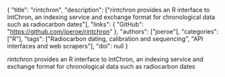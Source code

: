 {
  "title": "rintchron",
  "description": ["rintchron provides an R interface to IntChron, an indexing service and exchange format for chronological data such as radiocarbon dates"],
  "links": {
    "GitHub": "https://github.com/joeroe/rintchron"
  },
  "authors": ["joeroe"],
  "categories": ["R"],
  "tags": ["Radiocarbon dating, calibration and sequencing", "API interfaces and web scrapers"],
  "doi": null
}

<!-- Generated by csv2md.R – do not edit by hand -->

rintchron provides an R interface to IntChron, an indexing service and exchange format for chronological data such as radiocarbon dates